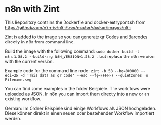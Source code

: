 # n8n with Zint

This Repository contains the Dockerfile and docker-entrypont.sh from https://github.com/n8n-io/n8n/tree/master/docker/images/n8n

Zint is added to the image so you can generate qr Codes and Barcodes directly in n8n from command line.

Build the image with the following command: `sudo docker build -t n8n:1.58.2 --build-arg N8N_VERSION=1.58.2 .` but replace the n8n version with the current version.

Example code for the command line node: `zint -b 58 --bg=000000 --eci=26 -d 'This data as qr code' --esc --fg=FFFFFF --quietzones -o Filename.svg`

You can find some examples in the folder Beispiele. The workflows were uploaded as JSON. In n8n you can import them directly into a new or an existing workflow.

German: Im Ordner Beispiele sind einige Workflows als JSON hochgeladen. Diese können direkt in einen neuen oder bestehenden Workflow importiert werden.
